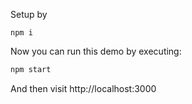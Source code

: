 Setup by

```
npm i
```

Now you can run this demo by executing:

```sh
npm start
```

And then visit http://localhost:3000
